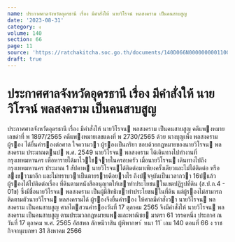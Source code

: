 ```yaml
---
name: ประกาศศาลจังหวัดอุดรธานี เรื่อง มีคำสั่งให้ นายวิโรจน์ พลสงคราม เป็นคนสาบสูญ
date: '2023-08-31'
category: ง
volume: 140
section: 66
page: 11
source: 'https://ratchakitcha.soc.go.th/documents/140D066N0000000001100.pdf'
draft: true
---
```


# ประกาศศาลจังหวัดอุดรธานี เรื่อง มีคำสั่งให้ นายวิโรจน์ พลสงคราม เป็นคนสาบสูญ

ประกาศศาลจังหวัดอุดรธานี เรื่อง มีคําสั่งให้ นายวิโรจน พลสงคราม เป็นคนสาบสูญ คดีแพงหมายเลขดําที่ พ 1897/2565 คดีแพงหมายเลขแดงที่ พ 2730/2565 ด้วย นางบุญเพ็ง พลสงคราม ผู้รอง ได้ยื่นคํารองต่อศาล ใจความวา ผู้รองเป็นภริยา ชอบด้วยกฎหมายของนายวิโรจน พลสงคราม ประมาณตนป พ.ศ. 2549 นายวิโรจน พลสงคราม ได้เดินทางไปทํางานที่กรุงเทพมหานคร เพื่อหารายได้มาไวใชจายในครอบครัว เมื่อนายวิโรจน เดินทางไปถึงกรุงเทพมหานคร ประมาณ 1 สัปดาห นายวิโรจนได้ติดต่อมาเพียงครั้งเดียวและไม่ได้ติดต่อ หรือสงขาวมาอีก และไม่ทราบวาเป็นตายรายดีอยางไร ถึงปจจุบันเป็นเวลากวา 16ปแล้ว ผู้รองได้ไปติดต่อเรื่อง ที่ดินตามหนังสืออนุญาตให้เขาทําประโยชนในเขตปฏิรูปที่ดิน (ส.ป.ก.4 - 01ข) ซึ่งมีชื่อนายวิโรจน พลสงคราม เป็นผู้มีสิทธิเขาทําประโยชนในที่ดิน แต่ผู้รองไม่สามารถติดตามตัวนายวิโรจน พลสงครามได้ ผู้รองจึงยื่นคํารอง ให้ศาลมีคําสั่งวา นายวิโรจน พลสงคราม เป็นคนสาบสูญ ศาลไตสวนคํารองวันที่ 17 ตุลาคม 2565 จึงมีคําสั่งให้ นายวิโรจน พลสงคราม เป็นคนสาบสูญ ตามประมวลกฎหมายแพงและพาณิชย มาตรา 61 วรรคหนึ่ง ประกาศ ณ วันที่ 17 ตุลาคม พ.ศ. 2565 อัสสพล ลักษมีวาสิน ผู้พิพากษา ้ หนา 11 ่ เลม 140 ตอนที่ 66 ง ราชกิจจานุเบกษา 31 สิงหาคม 2566
